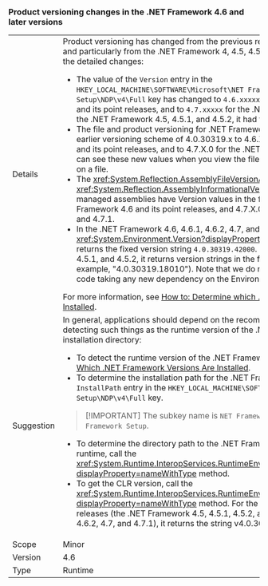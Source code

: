 ### Product versioning changes in the .NET Framework 4.6 and later versions

|   |   |
|---|---|
|Details|Product versioning has changed from the previous releases of the .NET Framework, and particularly from the .NET Framework 4, 4.5, 4.5.1, and 4.5.2.The following are the detailed changes:<ul><li>The value of the <code>Version</code> entry in the <code>HKEY_LOCAL_MACHINE\SOFTWARE\Microsoft\NET Framework Setup\NDP\v4\Full</code> key has changed to <code>4.6.xxxxx</code> for the .NET Framework 4.6 and its point releases, and to <code>4.7.xxxxx</code> for the .NET Framework 4.7 and 4.7.1. In the .NET Framework 4.5, 4.5.1, and 4.5.2, it had the format <code>4.5.xxxxx</code>.</li><li>The file and product versioning for .NET Framework files has changed from the earlier versioning scheme of 4.0.30319.x to 4.6.X.0 for the .NET Framework 4.6 and its point releases, and to 4.7.X.0 for the .NET Framework 4.7 and 4.7.1. You can see these new values when you view the file's Properties after right-clicking on a file.</li><li>The <xref:System.Reflection.AssemblyFileVersionAttribute> and <xref:System.Reflection.AssemblyInformationalVersionAttribute> attributes for managed assemblies have Version values in the form 4.6.X.0 for the .NET Framework 4.6 and its point releases, and 4.7.X.0 for the .NET Framework 4.7 and 4.7.1.</li><li>In the .NET Framework 4.6, 4.6.1, 4.6.2, 4.7, and 4.7.1, the <xref:System.Environment.Version?displayProperty=nameWithType> property returns the fixed version string <code>4.0.30319.42000</code>. In the .NET Framework 4, 4.5, 4.5.1, and 4.5.2, it returns version strings in the format <code>4.0.30319.xxxxx</code> (for example, &quot;4.0.30319.18010&quot;). Note that we do not recommend application code taking any new dependency on the Environment.Version property.</li></ul>For more information, see [How to: Determine which .NET Framework Versions Are Installed](~/docs/framework/migration-guide/how-to-determine-which-versions-are-installed.md).|
|Suggestion|In general, applications should depend on the recommended techniques for detecting such things as the runtime version of the .NET Framework and the installation directory:<ul><li>To detect the runtime version of the .NET Framework, see [How to: Determine Which .NET Framework Versions Are Installed](~/docs/framework/migration-guide/how-to-determine-which-versions-are-installed.md).</li><li>To determine the installation path for the .NET Framework, use the value of the <code>InstallPath</code> entry in the <code>HKEY_LOCAL_MACHINE\SOFTWARE\Microsoft\NET Framework Setup\NDP\v4\Full</code> key.</li></ul> <blockquote> [!IMPORTANT] The subkey name is <code>NET Framework Setup</code>, not <code>.NET Framework Setup</code>.</blockquote> <ul><li>To determine the directory path to the .NET Framework common language runtime, call the <xref:System.Runtime.InteropServices.RuntimeEnvironment.GetRuntimeDirectory?displayProperty=nameWithType> method.</li><li>To get the CLR version, call the <xref:System.Runtime.InteropServices.RuntimeEnvironment.GetSystemVersion?displayProperty=nameWithType> method. For the .NET Framework 4 and its point releases (the .NET Framework 4.5, 4.5.1, 4.5.2, and .NET Framework 4.6, 4.6.1, 4.6.2, 4.7, and 4.7.1), it returns the string v4.0.30319.</li></ul>|
|Scope|Minor|
|Version|4.6|
|Type|Runtime|
